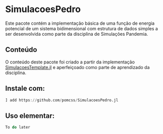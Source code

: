 # SimulacoesPedro

Este pacote contém a implementação básica de uma função de energia
potencial de um sistema bidimensional com estrutura de dados simples
a ser desenvolvida como parte da disciplina de Simulações Pandemia.

## Conteúdo

O conteúdo deste pacote foi criado a partir da implementação
[SimulacoesTemplate.jl](https://github.com/m3g/SimulacoesTemplate.jl)
e aperfeiçoado como parte de aprendizado da disciplina.

## Instale com:

```julia
] add https://github.com/pomcss/SimulacoesPedro.jl
```

## Uso elementar:

```julia
To do later
```
